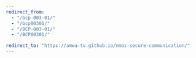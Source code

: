 ```yaml
---
redirect_from:
  - "/bcp-003-01/"
  - "/bcp00301/"
  - "/BCP-003-01/"
  - "/BCP00301/"

redirect_to: "https://amwa-tv.github.io/nmos-secure-communication/"
---
```

